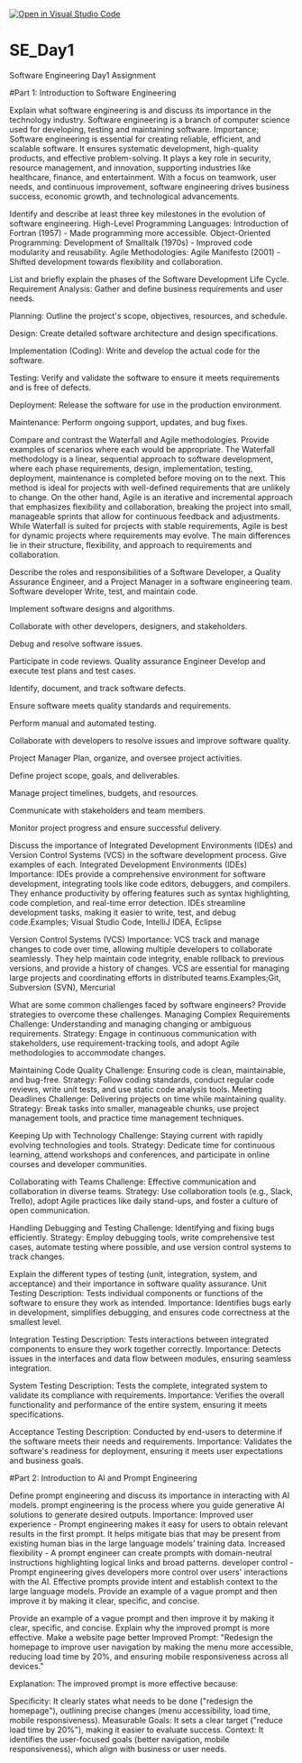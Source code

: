 [![Open in Visual Studio Code](https://classroom.github.com/assets/open-in-vscode-2e0aaae1b6195c2367325f4f02e2d04e9abb55f0b24a779b69b11b9e10269abc.svg)](https://classroom.github.com/online_ide?assignment_repo_id=18385501&assignment_repo_type=AssignmentRepo)
# SE_Day1
Software Engineering Day1 Assignment

#Part 1: Introduction to Software Engineering

Explain what software engineering is and discuss its importance in the technology industry.
Software engineering is a branch of computer science used for developing, testing and maintaining software.
Importance;
Software engineering is essential for creating reliable, efficient, and scalable software. It ensures systematic development, high-quality products, and effective problem-solving. It plays a key role in security, resource management, and innovation, supporting industries like healthcare, finance, and entertainment. With a focus on teamwork, user needs, and continuous improvement, software engineering drives business success, economic growth, and technological advancements.






Identify and describe at least three key milestones in the evolution of software engineering.
High-Level Programming Languages: Introduction of Fortran (1957) - Made programming more accessible.
Object-Oriented Programming: Development of Smalltalk (1970s) - Improved code modularity and reusability.
Agile Methodologies: Agile Manifesto (2001) - Shifted development towards flexibility and collaboration.


List and briefly explain the phases of the Software Development Life Cycle.
Requirement Analysis: Gather and define business requirements and user needs.

Planning: Outline the project's scope, objectives, resources, and schedule.

Design: Create detailed software architecture and design specifications.

Implementation (Coding): Write and develop the actual code for the software.

Testing: Verify and validate the software to ensure it meets requirements and is free of defects.

Deployment: Release the software for use in the production environment.

Maintenance: Perform ongoing support, updates, and bug fixes.


Compare and contrast the Waterfall and Agile methodologies. Provide examples of scenarios where each would be appropriate.
The Waterfall methodology is a linear, sequential approach to software development, where each phase requirements, design, implementation, testing, deployment, maintenance is completed before moving on to the next. This method is ideal for projects with well-defined requirements that are unlikely to change. On the other hand, Agile is an iterative and incremental approach that emphasizes flexibility and collaboration, breaking the project into small, manageable sprints that allow for continuous feedback and adjustments. While Waterfall is suited for projects with stable requirements, Agile is best for dynamic projects where requirements may evolve. The main differences lie in their structure, flexibility, and approach to requirements and collaboration.


Describe the roles and responsibilities of a Software Developer, a Quality Assurance Engineer, and a Project Manager in a software engineering team.
Software developer
Write, test, and maintain code.

Implement software designs and algorithms.

Collaborate with other developers, designers, and stakeholders.

Debug and resolve software issues.

Participate in code reviews.
Quality assurance Engineer
Develop and execute test plans and test cases.

Identify, document, and track software defects.

Ensure software meets quality standards and requirements.

Perform manual and automated testing.

Collaborate with developers to resolve issues and improve software quality.

Project Manager
Plan, organize, and oversee project activities.

Define project scope, goals, and deliverables.

Manage project timelines, budgets, and resources.

Communicate with stakeholders and team members.

Monitor project progress and ensure successful delivery.


Discuss the importance of Integrated Development Environments (IDEs) and Version Control Systems (VCS) in the software development process. Give examples of each.
Integrated Development Environments (IDEs)
Importance: IDEs provide a comprehensive environment for software development, integrating tools like code editors, debuggers, and compilers. They enhance productivity by offering features such as syntax highlighting, code completion, and real-time error detection. IDEs streamline development tasks, making it easier to write, test, and debug code.Examples; Visual Studio Code, IntelliJ IDEA, Eclipse

Version Control Systems (VCS)
Importance: VCS track and manage changes to code over time, allowing multiple developers to collaborate seamlessly. They help maintain code integrity, enable rollback to previous versions, and provide a history of changes. VCS are essential for managing large projects and coordinating efforts in distributed teams.Examples;Git, Subversion (SVN), Mercurial


What are some common challenges faced by software engineers? Provide strategies to overcome these challenges.
Managing Complex Requirements
Challenge: Understanding and managing changing or ambiguous requirements. Strategy: Engage in continuous communication with stakeholders, use requirement-tracking tools, and adopt Agile methodologies to accommodate changes.

Maintaining Code Quality
Challenge: Ensuring code is clean, maintainable, and bug-free. Strategy: Follow coding standards, conduct regular code reviews, write unit tests, and use static code analysis tools.
Meeting Deadlines
Challenge: Delivering projects on time while maintaining quality. Strategy: Break tasks into smaller, manageable chunks, use project management tools, and practice time management techniques.

Keeping Up with Technology
Challenge: Staying current with rapidly evolving technologies and tools. Strategy: Dedicate time for continuous learning, attend workshops and conferences, and participate in online courses and developer communities.

Collaborating with Teams
Challenge: Effective communication and collaboration in diverse teams. Strategy: Use collaboration tools (e.g., Slack, Trello), adopt Agile practices like daily stand-ups, and foster a culture of open communication.

Handling Debugging and Testing
Challenge: Identifying and fixing bugs efficiently. Strategy: Employ debugging tools, write comprehensive test cases, automate testing where possible, and use version control systems to track changes.


Explain the different types of testing (unit, integration, system, and acceptance) and their importance in software quality assurance.
Unit Testing
Description: Tests individual components or functions of the software to ensure they work as intended. Importance: Identifies bugs early in development, simplifies debugging, and ensures code correctness at the smallest level.

Integration Testing
Description: Tests interactions between integrated components to ensure they work together correctly. Importance: Detects issues in the interfaces and data flow between modules, ensuring seamless integration.

System Testing
Description: Tests the complete, integrated system to validate its compliance with requirements. Importance: Verifies the overall functionality and performance of the entire system, ensuring it meets specifications.

Acceptance Testing
Description: Conducted by end-users to determine if the software meets their needs and requirements. Importance: Validates the software's readiness for deployment, ensuring it meets user expectations and business goals.


#Part 2: Introduction to AI and Prompt Engineering


Define prompt engineering and discuss its importance in interacting with AI models.
 prompt engineering  is the process where you guide generative AI solutions to generate desired outputs.
Importance:
Improved user experience - Prompt engineering makes it easy for users to obtain relevant results in the first prompt. It helps mitigate bias that may be present from existing human bias in the large language models’ training data.
Increased flexibility - A prompt engineer can create prompts with domain-neutral instructions highlighting logical links and broad patterns.
developer control - Prompt engineering gives developers more control over users' interactions with the AI. Effective prompts provide intent and establish context to the large language models. Provide an example of a vague prompt and then improve it by making it clear, specific, and concise.


Provide an example of a vague prompt and then improve it by making it clear, specific, and concise. Explain why the improved prompt is more effective.
Make a website page better
Improved Prompt:
"Redesign the homepage to improve user navigation by making the menu more accessible, reducing load time by 20%, and ensuring mobile responsiveness across all devices."

Explanation:
The improved prompt is more effective because:

Specificity: It clearly states what needs to be done ("redesign the homepage"), outlining precise changes (menu accessibility, load time, mobile responsiveness).
Measurable Goals: It sets a clear target ("reduce load time by 20%"), making it easier to evaluate success.
Context: It identifies the user-focused goals (better navigation, mobile responsiveness), which align with business or user needs.
